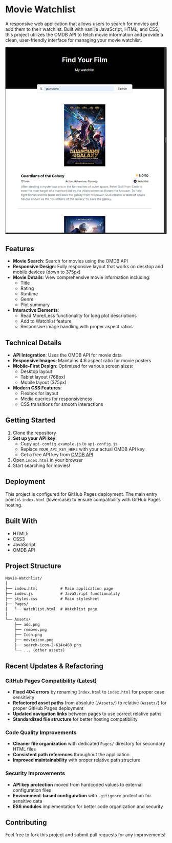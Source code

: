 # Movie Watchlist

A responsive web application that allows users to search for movies and add them to their watchlist. Built with vanilla JavaScript, HTML, and CSS, this project utilizes the OMDB API to fetch movie information and provide a clean, user-friendly interface for managing your movie watchlist.

![Movie Watchlist Screenshot](./Assets/Screenshot%202025-08-15%20212917.png)

## Features

- **Movie Search**: Search for movies using the OMDB API
- **Responsive Design**: Fully responsive layout that works on desktop and mobile devices (down to 375px)
- **Movie Details**: View comprehensive movie information including:
  - Title
  - Rating
  - Runtime
  - Genre
  - Plot summary
- **Interactive Elements**:
  - Read More/Less functionality for long plot descriptions
  - Add to Watchlist feature
  - Responsive image handling with proper aspect ratios

## Technical Details

- **API Integration**: Uses the OMDB API for movie data
- **Responsive Images**: Maintains 4:6 aspect ratio for movie posters
- **Mobile-First Design**: Optimized for various screen sizes:
  - Desktop layout
  - Tablet layout (768px)
  - Mobile layout (375px)
- **Modern CSS Features**:
  - Flexbox for layout
  - Media queries for responsiveness
  - CSS transitions for smooth interactions

## Getting Started

1. Clone the repository
2. **Set up your API key**:
   - Copy `api-config.example.js` to `api-config.js`
   - Replace `YOUR_API_KEY_HERE` with your actual OMDB API key
   - Get a free API key from [OMDB API](http://www.omdbapi.com/apikey.aspx)
3. Open `index.html` in your browser
4. Start searching for movies!

## Deployment

This project is configured for GitHub Pages deployment. The main entry point is `index.html` (lowercase) to ensure compatibility with GitHub Pages hosting.

## Built With

- HTML5
- CSS3
- JavaScript
- OMDB API

## Project Structure

```
Movie-Watchlist/
│
├── index.html          # Main application page
├── index.js            # JavaScript functionality
├── styles.css          # Main stylesheet
├── Pages/
│   └── Watchlist.html  # Watchlist page
│
└── Assets/
    ├── add.png
    ├── remove.png
    ├── Icon.png
    ├── movieicon.png
    ├── search-icon-2-614x460.png
    └── ... (other assets)
```

## Recent Updates & Refactoring

### GitHub Pages Compatibility (Latest)
- **Fixed 404 errors** by renaming `Index.html` to `index.html` for proper case sensitivity
- **Refactored asset paths** from absolute (`/Assets/`) to relative (`Assets/`) for proper GitHub Pages deployment
- **Updated navigation links** between pages to use correct relative paths
- **Standardized file structure** for better hosting compatibility

### Code Quality Improvements
- **Cleaner file organization** with dedicated `Pages/` directory for secondary HTML files
- **Consistent path references** throughout the application
- **Improved maintainability** with proper relative path structure

### Security Improvements
- **API key protection** moved from hardcoded values to external configuration files
- **Environment-based configuration** with `.gitignore` protection for sensitive data
- **ES6 modules** implementation for better code organization and security

## Contributing

Feel free to fork this project and submit pull requests for any improvements!

